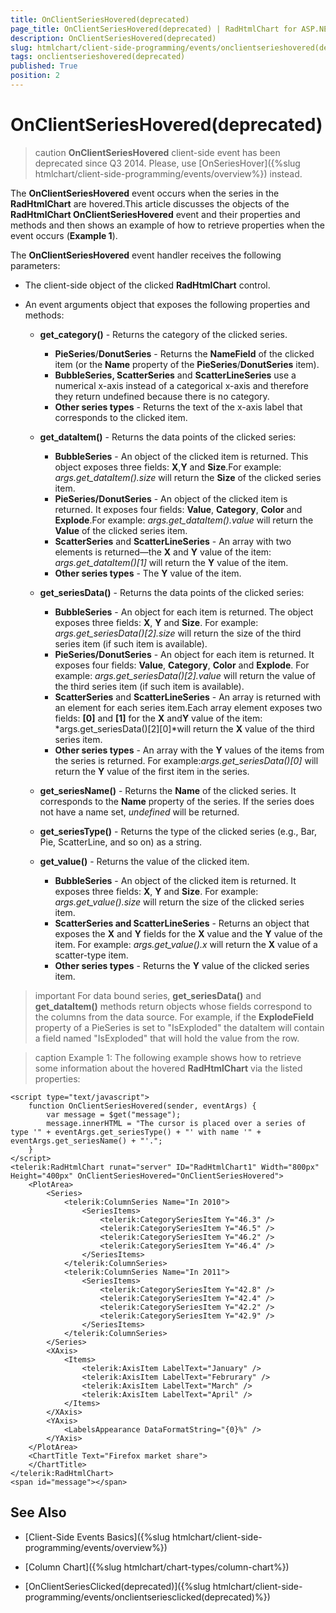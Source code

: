 ```yaml
---
title: OnClientSeriesHovered(deprecated)
page_title: OnClientSeriesHovered(deprecated) | RadHtmlChart for ASP.NET AJAX Documentation
description: OnClientSeriesHovered(deprecated)
slug: htmlchart/client-side-programming/events/onclientserieshovered(deprecated)
tags: onclientserieshovered(deprecated)
published: True
position: 2
---
```


# OnClientSeriesHovered(deprecated)

>caution  **OnClientSeriesHovered** client-side event has been deprecated since Q3 2014. Please, use [OnSeriesHover]({%slug htmlchart/client-side-programming/events/overview%}) instead.

The **OnClientSeriesHovered** event occurs when the series in the **RadHtmlChart** are hovered.This article discusses the objects of the **RadHtmlChart OnClientSeriesHovered** event and their properties and methods and then shows an example of how to	retrieve properties when the event occurs (**Example 1**).

The **OnClientSeriesHovered** event handler receives the following parameters:

* The client-side object of the clicked **RadHtmlChart** control.

* An event arguments object that exposes the following properties and methods:

	* **get_category()** - Returns the category of the clicked series.
		* **PieSeries**/**DonutSeries** - Returns the **NameField** of the clicked item (or	the **Name** property of the **PieSeries**/**DonutSeries** item).
		* **BubbleSeries, ScatterSeries** and **ScatterLineSeries** use a numerical x-axis instead of a categorical x-axis and therefore they return undefined because there is no category.
		* **Other series types** - Returns the text of the x-axis label that corresponds to the clicked item.

	* **get_dataItem()** - Returns the data points of the clicked series:
		* **BubbleSeries** - An object of the clicked item is returned. This object exposes three fields: **X**,**Y** and **Size**.For example: *args.get_dataItem().size* will return the **Size** of the clicked series item.
		* **PieSeries/DonutSeries** - An object of the clicked item is returned. It exposes four fields: **Value**,	**Category**, **Color** and **Explode**.For example: *args.get_dataItem().value* will return the **Value** of the clicked series item.
		* **ScatterSeries** and **ScatterLineSeries** - An array with two elements is returned—the **X** and **Y** value of the item: *args.get_dataItem()[1]*	will return the **Y** value of the item.
		* **Other series types** - The **Y** value of the item.

	* **get_seriesData()** - Returns the data points of the clicked series:
		* **BubbleSeries** - An object for each item is returned. The object exposes three fields: **X**,	**Y** and **Size**.	For example: *args.get_seriesData()[2].size* will return the size of the third series item (if such item is available).
		* **PieSeries/DonutSeries** - An object for each item is returned. It exposes four fields: **Value**,	**Category**, **Color** and **Explode**.	For example: *args.get_seriesData()[2].value* will return the value of the third series item (if such item is available).
		* **ScatterSeries** and **ScatterLineSeries** - An array is returned with an element for each series item.Each array element exposes two fields: **[0]** and **[1]** for the **X** and**Y** value of the item: *args.get_seriesData()[2][0]*will return the **X** value of the third series item.
		* **Other series types** - An array with the **Y** values of the items from the series is returned. For example:*args.get_seriesData()[0]* will return the **Y** value of the first item in the series.

	* **get_seriesName()** - Returns the **Name** of the clicked series. It corresponds to the **Name**	property of the series. If the series does not have a name set, *undefined* will be returned.

	* **get_seriesType()** - Returns the type of the clicked series (e.g., Bar, Pie, ScatterLine, and so on) as a string.

	* **get_value()** - Returns the value of the clicked item.
		* **BubbleSeries** - An object of the clicked item is returned. It exposes three fields: **X**,	**Y** and **Size**.	For example: *args.get_value().size* will return the size of the clicked series item.
		* **ScatterSeries and ScatterLineSeries** - Returns an object that exposes the **X** and **Y** fields for the **X**	value and the **Y** value of the item. For example: *args.get_value().x* will	return the **X** value of a scatter-type item.
		* **Other series types** - Returns the **Y** value of the clicked series item.

>important For data bound series, **get_seriesData()** and **get_dataItem()** methods return objects whose fields correspond to the columns from the	data source. For example, if the **ExplodeField** property of a PieSeries is set to "IsExploded" the dataItem will contain a	field named "IsExploded" that will hold the value from the row.

>caption Example 1: The following example shows how to retrieve some information about the hovered **RadHtmlChart** via the listed properties:

````ASP.NET
<script type="text/javascript">
	function OnClientSeriesHovered(sender, eventArgs) {
		var message = $get("message");
		message.innerHTML = "The cursor is placed over a series of type '" + eventArgs.get_seriesType() + "' with name '" + eventArgs.get_seriesName() + "'.";
	}
</script>
<telerik:RadHtmlChart runat="server" ID="RadHtmlChart1" Width="800px" Height="400px" OnClientSeriesHovered="OnClientSeriesHovered">
	<PlotArea>
		<Series>
			<telerik:ColumnSeries Name="In 2010">
				<SeriesItems>
					<telerik:CategorySeriesItem Y="46.3" />
					<telerik:CategorySeriesItem Y="46.5" />
					<telerik:CategorySeriesItem Y="46.2" />
					<telerik:CategorySeriesItem Y="46.4" />
				</SeriesItems>
			</telerik:ColumnSeries>
			<telerik:ColumnSeries Name="In 2011">
				<SeriesItems>
					<telerik:CategorySeriesItem Y="42.8" />
					<telerik:CategorySeriesItem Y="42.4" />
					<telerik:CategorySeriesItem Y="42.2" />
					<telerik:CategorySeriesItem Y="42.9" />
				</SeriesItems>
			</telerik:ColumnSeries>
		</Series>
		<XAxis>
			<Items>
				<telerik:AxisItem LabelText="January" />
				<telerik:AxisItem LabelText="Februrary" />
				<telerik:AxisItem LabelText="March" />
				<telerik:AxisItem LabelText="April" />
			</Items>
		</XAxis>
		<YAxis>
			<LabelsAppearance DataFormatString="{0}%" />
		</YAxis>
	</PlotArea>
	<ChartTitle Text="Firefox market share">
	</ChartTitle>
</telerik:RadHtmlChart>
<span id="message"></span>
````

## See Also

 * [Client-Side Events Basics]({%slug htmlchart/client-side-programming/events/overview%})

 * [Column Chart]({%slug htmlchart/chart-types/column-chart%})

 * [OnClientSeriesClicked(deprecated)]({%slug htmlchart/client-side-programming/events/onclientseriesclicked(deprecated)%})
